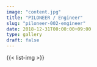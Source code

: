 ```yaml
---
image: "content.jpg"
title: "PILONEER / Engineer"
slug: "piloneer-002-engineer"
date: 2018-12-31T00:00:00+09:00
type: gallery
draft: false
---
```

{{< list-img >}}